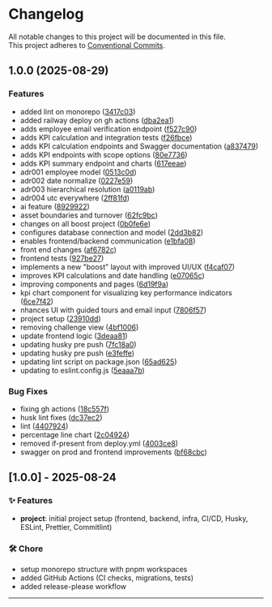 # Changelog

All notable changes to this project will be documented in this file.  
This project adheres to [Conventional Commits](https://www.conventionalcommits.org/en/v1.0.0/).

## 1.0.0 (2025-08-29)


### Features

* added lint on monorepo ([3417c03](https://github.com/mwtelles/people-analytics-kpis/commit/3417c0377400d31730d0d2985a5dafb93bc8538d))
* added railway deploy on gh actions ([dba2ea1](https://github.com/mwtelles/people-analytics-kpis/commit/dba2ea102a8b12ea995b1ee635b012af096bec5b))
* adds employee email verification endpoint ([f527c90](https://github.com/mwtelles/people-analytics-kpis/commit/f527c90cdbb7866a5415af1244d979ae047ad84a))
* adds KPI calculation and integration tests ([f26fbce](https://github.com/mwtelles/people-analytics-kpis/commit/f26fbce6221cd21644f3f271396f6f31f27575dc))
* adds KPI calculation endpoints and Swagger documentation ([a837479](https://github.com/mwtelles/people-analytics-kpis/commit/a837479c3cbbbb4fd6a5c929edb437e6896ea02f))
* adds KPI endpoints with scope options ([80e7736](https://github.com/mwtelles/people-analytics-kpis/commit/80e7736aec8bf7e81d33ad1afcea2b7e377b1a44))
* adds KPI summary endpoint and charts ([617eeae](https://github.com/mwtelles/people-analytics-kpis/commit/617eeaef07308589c23e353c138ba9f947df8b66))
* adr001 employee model ([0513c0d](https://github.com/mwtelles/people-analytics-kpis/commit/0513c0d38fe40c5c95a786735969438f6bdb7200))
* adr002 date normalize ([0227e59](https://github.com/mwtelles/people-analytics-kpis/commit/0227e59c266683ccaf72551ce4d77edc1e85e076))
* adr003 hierarchical resolution ([a0119ab](https://github.com/mwtelles/people-analytics-kpis/commit/a0119ab7df9b8c4b69a03b920e5f891c66060866))
* adr004 utc everywhere ([2ff81fd](https://github.com/mwtelles/people-analytics-kpis/commit/2ff81fd2fc45cd747dbd3f5e134d1695a17c6b9f))
* ai feature ([8929922](https://github.com/mwtelles/people-analytics-kpis/commit/89299225f8be44f82083ce653e05b159f15e91a0))
* asset boundaries and turnover ([62fc9bc](https://github.com/mwtelles/people-analytics-kpis/commit/62fc9bc99707d70917bc77a0421058a71b36fe5b))
* changes on all boost project ([0b0fe6e](https://github.com/mwtelles/people-analytics-kpis/commit/0b0fe6e3d0bdce1fb183ad9ceb620d7d52cd6d74))
* configures database connection and model ([2dd3b82](https://github.com/mwtelles/people-analytics-kpis/commit/2dd3b82875d7c54b00340c7a82e6a870284011b8))
* enables frontend/backend communication ([e1bfa08](https://github.com/mwtelles/people-analytics-kpis/commit/e1bfa08d2dfbaf87d289c4b7bd1ad4e9cd912231))
* front end changes ([af6782c](https://github.com/mwtelles/people-analytics-kpis/commit/af6782c0299ccf9d463b3efdce1079182db9fd19))
* frontend tests ([927be27](https://github.com/mwtelles/people-analytics-kpis/commit/927be2786b5211019206902d128901ed012c2bc3))
* implements a new "boost" layout with improved UI/UX ([f4caf07](https://github.com/mwtelles/people-analytics-kpis/commit/f4caf07e49774cbfb3095a11fef47185d9ebf1a6))
* improves KPI calculations and date handling ([e07065c](https://github.com/mwtelles/people-analytics-kpis/commit/e07065c8dd147e389e5b9da9a6510e6718d05cdd))
* improving components and pages ([6d19f9a](https://github.com/mwtelles/people-analytics-kpis/commit/6d19f9a1970c0f4b7ed0238ae57eb9f774d745bb))
* kpi chart component for visualizing key performance indicators ([6ce7f42](https://github.com/mwtelles/people-analytics-kpis/commit/6ce7f421f3cb9f8ea5e5fbcd8a86d653a2c41449))
* nhances UI with guided tours and email input ([7806f57](https://github.com/mwtelles/people-analytics-kpis/commit/7806f579de56f8e7f3b6bcc126b6a63135e683d6))
* project setup ([23910dd](https://github.com/mwtelles/people-analytics-kpis/commit/23910ddb90730e4288d06dd2591f0c742ef0651f))
* removing challenge view ([4bf1006](https://github.com/mwtelles/people-analytics-kpis/commit/4bf1006412ca8bb5371b794facb6e839cda5b087))
* update frontend logic ([3deaa81](https://github.com/mwtelles/people-analytics-kpis/commit/3deaa8137782e4294d7f097d646bf20145a89d36))
* updating husky pre push ([7fc18a0](https://github.com/mwtelles/people-analytics-kpis/commit/7fc18a0b170f3a2021814db08f6b84f3c3830298))
* updating husky pre push ([e3feffe](https://github.com/mwtelles/people-analytics-kpis/commit/e3feffee00ff4df7f4a42ac3d91243c004c8c377))
* updating lint script on package.json ([65ad625](https://github.com/mwtelles/people-analytics-kpis/commit/65ad6257c354734adfa8b6bc5c972e4f8a6f9b1c))
* updating to eslint.config.js ([5eaaa7b](https://github.com/mwtelles/people-analytics-kpis/commit/5eaaa7b831f29e76ca6f3e42fe81e4033e966760))


### Bug Fixes

* fixing gh actions ([18c557f](https://github.com/mwtelles/people-analytics-kpis/commit/18c557f3c237a22e4c1d31e029617733d14cb697))
* husk lint fixes ([dc37ec2](https://github.com/mwtelles/people-analytics-kpis/commit/dc37ec2e3af52856aae60cc004e6b4b6d1df3ef4))
* lint ([4407924](https://github.com/mwtelles/people-analytics-kpis/commit/4407924a0462159c2f8308f8174c2a9f25048e94))
* percentage line chart ([2c04924](https://github.com/mwtelles/people-analytics-kpis/commit/2c049244b23927dc33e6dd45b3f33df9ef96941a))
* removed if-present from deploy.yml ([4003ce8](https://github.com/mwtelles/people-analytics-kpis/commit/4003ce87fefb32ff607f3b5022f93403b1eef42a))
* swagger on prod and frontend improvements ([bf68cbc](https://github.com/mwtelles/people-analytics-kpis/commit/bf68cbc975039c048c939838a43dc6a73d46f895))

## [1.0.0] - 2025-08-24
### ✨ Features
- **project**: initial project setup (frontend, backend, infra, CI/CD, Husky, ESLint, Prettier, Commitlint)

### 🛠️ Chore
- setup monorepo structure with pnpm workspaces
- added GitHub Actions (CI checks, migrations, tests)
- added release-please workflow

---
